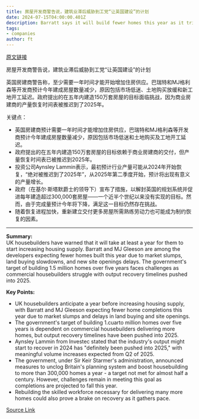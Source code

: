 ```yaml
---
title: 房屋开发商警告说，建筑业滞后威胁到工党“让英国建设”的计划
date: 2024-07-15T04:00:00.401Z
description: Barratt says it will build fewer homes this year as it tries to catch up from effects of market slump
tags: 
- companies
author: ft
---
```


[原文链接](https://ft.com/content/0cdf8ff8-3c38-419d-ba02-fbbcc74a0247)

房屋开发商警告说，建筑业滞后威胁到工党“让英国建设”的计划

英国房建商警告称，至少需要一年时间才能开始增加住房供应。巴瑞特和MJ格利森等开发商预计今年建成房屋数量减少，原因包括市场低迷、土地购买放缓和新工地开工延迟。政府提出的在五年内建造150万套房屋的目标面临挑战，因为商业房建商的产量恢复时间表被推迟到了2025年。

关键点：
- 英国房建商预计需要一年时间才能增加住房供应，巴瑞特和MJ格利森等开发商预计今年建成房屋数量减少，原因包括市场低迷和土地购买及工地开工延迟。
- 政府提出的在五年内建造150万套房屋的目标依赖于商业房建商的交付，但产量恢复时间表已被推迟到2025年。
- 投资公司Aynsley Lammin表示，最初预计行业产量可能从2024年开始恢复，“绝对被推迟到了2025年”，从2025年第二季度开始，预计将出现有意义的产量增长。
- 政府（在基尔·斯塔默爵士的领导下）宣布了措施，以解封英国的规划系统并促进每年建造超过300,000套房屋——一个近半个世纪以来没有实现的目标。然而，由于完成量预计今年将下降，满足这一目标仍然存在挑战。
- 随着恢复进程加快，重新建立交付更多房屋所需熟练劳动力也可能成为制约恢复的因素。

---

 **Summary:**  
UK housebuilders have warned that it will take at least a year for them to start increasing housing supply. Barratt and MJ Gleeson are among the developers expecting fewer homes built this year due to market slumps, land buying slowdowns, and new site openings delays. The government's target of building 1.5 million homes over five years faces challenges as commercial housebuilders struggle with output recovery timelines pushed into 2025.

**Key Points:**  
- UK housebuilders anticipate a year before increasing housing supply, with Barratt and MJ Gleeson expecting fewer home completions this year due to market slumps and delays in land buying and site openings.
- The government's target of building 1.cuarto million homes over five years is dependent on commercial housebuilders delivering more homes, but output recovery timelines have been pushed into 2025.
- Aynsley Lammin from Investec stated that the industry's output might start to recover in 2024 has "definitely been pushed into 2025," with meaningful volume increases expected from Q2 of 2025.
- The government, under Sir Keir Starmer's administration, announced measures to unclog Britain's planning system and boost housebuilding to more than 300,000 homes a year - a target not met for almost half a century. However, challenges remain in meeting this goal as completions are projected to fall this year.
- Rebuilding the skilled workforce necessary for delivering many more homes could also prove a brake on recovery as it gathers pace.

[Source Link](https://ft.com/content/0cdf8ff8-3c38-419d-ba02-fbbcc74a0247)

